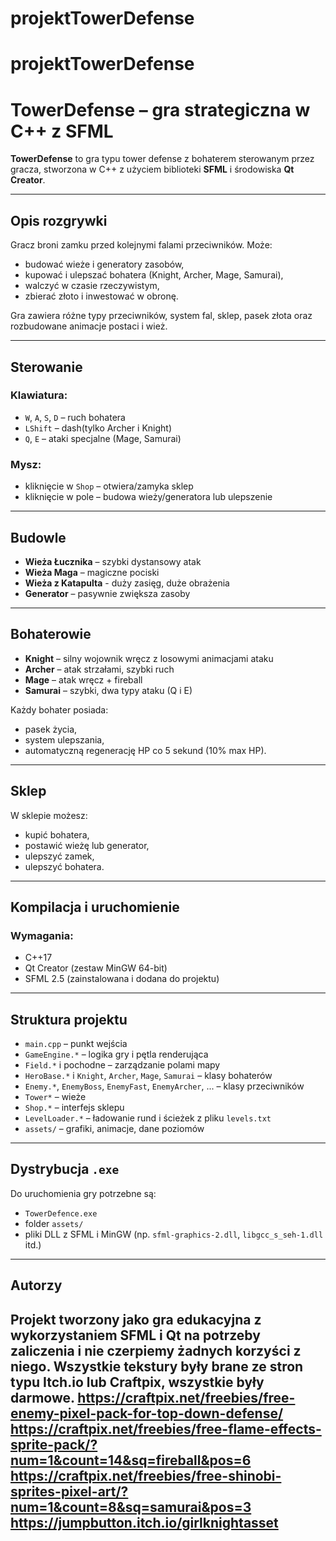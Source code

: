 ﻿# projektTowerDefense
# projektTowerDefense
# TowerDefense – gra strategiczna w C++ z SFML

**TowerDefense** to gra typu tower defense z bohaterem sterowanym przez gracza, stworzona w C++ z użyciem biblioteki **SFML** i środowiska **Qt Creator**.

---

## Opis rozgrywki

Gracz broni zamku przed kolejnymi falami przeciwników. Może:
- budować wieże i generatory zasobów,
- kupować i ulepszać bohatera (Knight, Archer, Mage, Samurai),
- walczyć w czasie rzeczywistym,
- zbierać złoto i inwestować w obronę.

Gra zawiera różne typy przeciwników, system fal, sklep, pasek złota oraz rozbudowane animacje postaci i wież.

---

## Sterowanie

### Klawiatura:
- `W`, `A`, `S`, `D` – ruch bohatera
- `LShift` – dash(tylko Archer i Knight)
- `Q`, `E` – ataki specjalne (Mage, Samurai)

### Mysz:
- kliknięcie w `Shop` – otwiera/zamyka sklep
- kliknięcie w pole – budowa wieży/generatora lub ulepszenie

---

## Budowle

- **Wieża Łucznika** – szybki dystansowy atak
- **Wieża Maga** – magiczne pociski
- **Wieża z Katapulta** - duży zasięg, duże obrażenia
- **Generator** – pasywnie zwiększa zasoby

---

## Bohaterowie

- **Knight** – silny wojownik wręcz z losowymi animacjami ataku
- **Archer** – atak strzałami, szybki ruch
- **Mage** – atak wręcz + fireball
- **Samurai** – szybki, dwa typy ataku (Q i E)

Każdy bohater posiada:
- pasek życia,
- system ulepszania,
- automatyczną regenerację HP co 5 sekund (10% max HP).

---

## Sklep

W sklepie możesz:
- kupić bohatera,
- postawić wieżę lub generator,
- ulepszyć zamek,
- ulepszyć bohatera.

---

## Kompilacja i uruchomienie

### Wymagania:
- C++17
- Qt Creator (zestaw MinGW 64-bit)
- SFML 2.5 (zainstalowana i dodana do projektu)

---

## Struktura projektu

- `main.cpp` – punkt wejścia
- `GameEngine.*` – logika gry i pętla renderująca
- `Field.*` i pochodne – zarządzanie polami mapy
- `HeroBase.*` i `Knight`, `Archer`, `Mage`, `Samurai` – klasy bohaterów
- `Enemy.*`, `EnemyBoss`, `EnemyFast`, `EnemyArcher`, ... – klasy przeciwników
- `Tower*` – wieże
- `Shop.*` – interfejs sklepu
- `LevelLoader.*` – ładowanie rund i ścieżek z pliku `levels.txt`
- `assets/` – grafiki, animacje, dane poziomów

---

## Dystrybucja `.exe`

Do uruchomienia gry potrzebne są:
- `TowerDefence.exe`
- folder `assets/`
- pliki DLL z SFML i MinGW (np. `sfml-graphics-2.dll`, `libgcc_s_seh-1.dll` itd.)

---

## Autorzy

Projekt tworzony jako gra edukacyjna z wykorzystaniem SFML i Qt na potrzeby zaliczenia i nie czerpiemy żadnych korzyści z niego. Wszystkie tekstury były brane ze stron typu Itch.io lub Craftpix, wszystkie były darmowe.
https://craftpix.net/freebies/free-enemy-pixel-pack-for-top-down-defense/
https://craftpix.net/freebies/free-flame-effects-sprite-pack/?num=1&count=14&sq=fireball&pos=6
https://craftpix.net/freebies/free-shinobi-sprites-pixel-art/?num=1&count=8&sq=samurai&pos=3
https://jumpbutton.itch.io/girlknightasset
---

